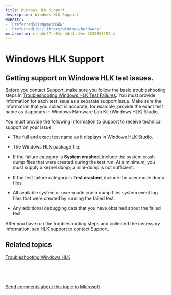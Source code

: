 ```yaml
---
title: Windows HLK Support
description: Windows HLK Support
MSHAttr:
- 'PreferredSiteName:MSDN'
- 'PreferredLib:/library/windows/hardware'
ms.assetid: cfcd4e27-e01e-4dcd-a2ee-323580f157a4
---
```


# Windows HLK Support


## <span id="getting_support_on_windows_hlk_test_issues."></span><span id="GETTING_SUPPORT_ON_WINDOWS_HLK_TEST_ISSUES."></span>Getting support on Windows HLK test issues.


Before you contact Support, make sure you follow the basic troubleshooting steps in [Troubleshooting Windows HLK Test Failures](troubleshooting-windows-hlk-test-failures.md). You must provide information for each test issue as a separate support issue. Make sure the information that you collect is accurate; for example, provide the exact test name as it appears in Windows Hardware Lab Kit (Windows HLK) Studio.

You must provide the following information to Support to receive technical support on your issue:

-   The full and exact test name as it displays in Windows HLK Studio.

-   The Windows HLK package file.

-   If the failure category is **System crashed**, include the system crash dump files that were created during the test run. At a minimum, you must supply a kernel dump; a mini-dump is not sufficient.

-   If the test failure category is **Test crashed**, include the user mode dump files.

-   All available system or user-mode crash dump files system event log files that were created by running the failed test.

-   Any additional debugging data that you have obtained about the failed test.

After you have run the troubleshooting steps and collected the necessary information, see [HLK support](https://support.microsoft.com/oas/default.aspx?&prid=15192) to contact Support.

## <span id="related_topics"></span>Related topics


[Troubleshooting Windows HLK](troubleshooting-windows-hlk.md)

 

 

[Send comments about this topic to Microsoft](mailto:wsddocfb@microsoft.com?subject=Documentation%20feedback%20%5Bp_hlk\p_hlk%5D:%20Windows%20HLK%20Support%20%20RELEASE:%20%286/29/2017%29&body=%0A%0APRIVACY%20STATEMENT%0A%0AWe%20use%20your%20feedback%20to%20improve%20the%20documentation.%20We%20don't%20use%20your%20email%20address%20for%20any%20other%20purpose,%20and%20we'll%20remove%20your%20email%20address%20from%20our%20system%20after%20the%20issue%20that%20you're%20reporting%20is%20fixed.%20While%20we're%20working%20to%20fix%20this%20issue,%20we%20might%20send%20you%20an%20email%20message%20to%20ask%20for%20more%20info.%20Later,%20we%20might%20also%20send%20you%20an%20email%20message%20to%20let%20you%20know%20that%20we've%20addressed%20your%20feedback.%0A%0AFor%20more%20info%20about%20Microsoft's%20privacy%20policy,%20see%20http://privacy.microsoft.com/en-us/default.aspx. "Send comments about this topic to Microsoft")





